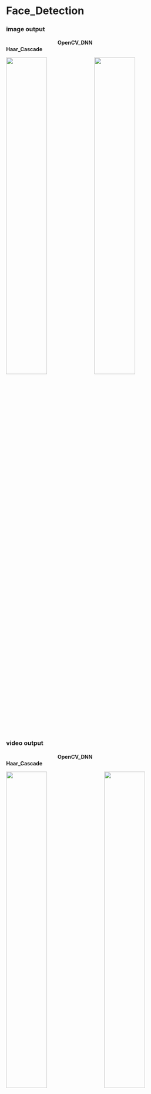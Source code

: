 # Face_Detection

### image output 
　　　　　　　　　　**OpenCV_DNN** 　　　　　　　　　　　　　　　　　 **Haar_Cascade** <br/>

<img src="https://raw.githubusercontent.com/HyeBin-Hub/Face_Detection/master/Face_Detection_with_OpenCV/result/opencv_dnn_result_img.jpg" width="47%" height="47%" align="left"> 
<img src="https://raw.githubusercontent.com/HyeBin-Hub/Face_Detection/master/Face_Detection_with_Haar_Cascade/result/haar_cascade_result_img.jpg" width="47%" height="47%" >



### video output
　　　　　　　　　　**OpenCV_DNN** 　　　　　　　　　　　　　　　　　 **Haar_Cascade** <br/>

<img src="https://raw.githubusercontent.com/HyeBin-Hub/Face_Detection/master/Face_Detection_with_OpenCV/result/opencv_dnn_result_video.gif" width="47%" height="47%" align="left"> 
<img src="https://raw.githubusercontent.com/HyeBin-Hub/Face_Detection/master/Face_Detection_with_Haar_Cascade/result/haar_cascade_result_video.gif" width="47%" height="47%" align="right"> 　

